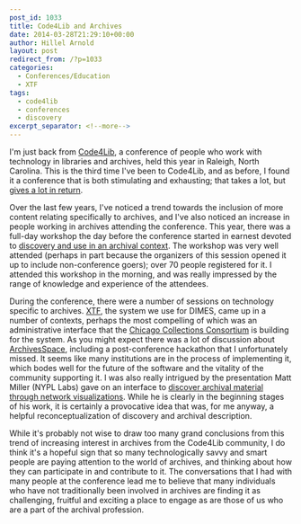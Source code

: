 ```yaml
---
post_id: 1033
title: Code4Lib and Archives
date: 2014-03-28T21:29:10+00:00
author: Hillel Arnold
layout: post
redirect_from: /?p=1033
categories:
  - Conferences/Education
  - XTF
tags:
  - code4lib
  - conferences
  - discovery
excerpt_separator: <!--more-->
---
```

I'm just back from [Code4Lib](http://code4lib.org/conference/2014/), a conference of people who work with technology in libraries and archives, held this year in Raleigh, North Carolina. This is the third time I've been to Code4Lib, and as before, I found it a conference that is both stimulating and exhausting; that takes a lot, but [gives a lot in return](https://twitter.com/helrond/status/449293571309715456).<!--more-->

Over the last few years, I've noticed a trend towards the inclusion of more content relating specifically to archives, and I've also noticed an increase in people working in archives attending the conference. This year, there was a full-day workshop the day before the conference started in earnest devoted to [discovery and use in an archival context](http://wiki.code4lib.org/index.php/2014_preconference_proposals#Archival_discovery_and_use). The workshop was very well attended (perhaps in part because the organizers of this session opened it up to include non-conference goers); over 70 people registered for it. I attended this workshop in the morning, and was really impressed by the range of knowledge and experience of the attendees.

During the conference, there were a number of sessions on technology specific to archives. [XTF](http://xtf.cdlib.org/), the system we use for DIMES, came up in a number of contexts, perhaps the most compelling of which was an administrative interface that the [Chicago Collections Consortium](http://chicagocollectionsconsortium.org/) is building for the system. As you might expect there was a lot of discussion about [ArchivesSpace](http://archivesspace.org/), including a post-conference hackathon that I unfortunately missed. It seems like many institutions are in the process of implementing it, which bodes well for the future of the software and the vitality of the community supporting it. I was also really intrigued by the presentation Matt Miller (NYPL Labs) gave on an interface to [discover archival material through network visualizations](http://code4lib.org/conference/2014/miller). While he is clearly in the beginning stages of his work, it is certainly a provocative idea that was, for me anyway, a helpful reconceptualization of discovery and archival description.

While it's probably not wise to draw too many grand conclusions from this trend of increasing interest in archives from the Code4Lib community, I do think it's a hopeful sign that so many technologically savvy and smart people are paying attention to the world of archives, and thinking about how they can participate in and contribute to it. The conversations that I had with many people at the conference lead me to believe that many individuals who have not traditionally been involved in archives are finding it as challenging, fruitful and exciting a place to engage as are those of us who are a part of the archival profession.

